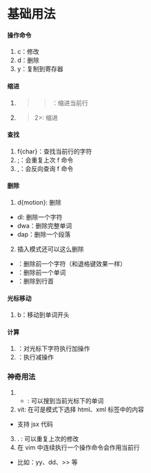# 基础用法

#### 操作命令

1. c：修改
2. d：删除
3. y：复制到寄存器

#### 缩进

1. >> ：缩进当前行
2. >2>: 缩进

#### 查找

1. f{char}：查找当前行的字符
2. ;：会重复上次 f 命令
3. ,：会反向查询 f 命令

#### 删除

1. d{motion}: 删除

- dl: 删除一个字符
- dwa：删除完整单词
- dap：删除一个段落

2. 插入模式还可以这么删除

- <C-h>：删除前一个字符（和退格键效果一样）
- <C-w>：删除前一个单词
- <C-u>：删除到行首

#### 光标移动

1. b：移动到单词开头

#### 计算

1. <C-a>：对光标下字符执行加操作
2. <C-x>：执行减操作

### 神奇用法

1. - : 可以搜到当前光标下的单词
2. vit: 在可是模式下选择 html、xml 标签中的内容

- 支持 jsx 代码

3. . : 可以重复上次的修改
4. 在 vim 中连续执行一个操作命令会作用当前行

- 比如：yy、dd、>> 等

